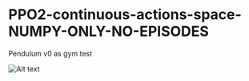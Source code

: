 # PPO2-continuous-actions-space-NUMPY-ONLY-NO-EPISODES
Pendulum v0 as gym test

![Alt text](pic.png?raw=true "pic")
